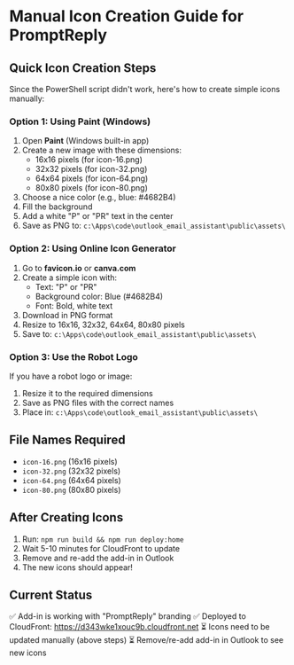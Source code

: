 # Manual Icon Creation Guide for PromptReply

## Quick Icon Creation Steps

Since the PowerShell script didn't work, here's how to create simple icons manually:

### Option 1: Using Paint (Windows)
1. Open **Paint** (Windows built-in app)
2. Create a new image with these dimensions:
   - 16x16 pixels (for icon-16.png)
   - 32x32 pixels (for icon-32.png)
   - 64x64 pixels (for icon-64.png)
   - 80x80 pixels (for icon-80.png)
3. Choose a nice color (e.g., blue: #4682B4)
4. Fill the background
5. Add a white "P" or "PR" text in the center
6. Save as PNG to: `c:\Apps\code\outlook_email_assistant\public\assets\`

### Option 2: Using Online Icon Generator
1. Go to **favicon.io** or **canva.com**
2. Create a simple icon with:
   - Text: "P" or "PR"
   - Background color: Blue (#4682B4)
   - Font: Bold, white text
3. Download in PNG format
4. Resize to 16x16, 32x32, 64x64, 80x80 pixels
5. Save to: `c:\Apps\code\outlook_email_assistant\public\assets\`

### Option 3: Use the Robot Logo
If you have a robot logo or image:
1. Resize it to the required dimensions
2. Save as PNG files with the correct names
3. Place in: `c:\Apps\code\outlook_email_assistant\public\assets\`

## File Names Required
- `icon-16.png` (16x16 pixels)
- `icon-32.png` (32x32 pixels)
- `icon-64.png` (64x64 pixels)
- `icon-80.png` (80x80 pixels)

## After Creating Icons
1. Run: `npm run build && npm run deploy:home`
2. Wait 5-10 minutes for CloudFront to update
3. Remove and re-add the add-in in Outlook
4. The new icons should appear!

## Current Status
✅ Add-in is working with "PromptReply" branding
✅ Deployed to CloudFront: https://d343wke1xouc9b.cloudfront.net
⏳ Icons need to be updated manually (above steps)
⏳ Remove/re-add add-in in Outlook to see new icons
